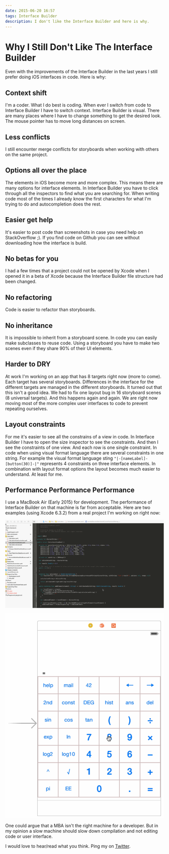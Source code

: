 ```yaml
---
date: 2015-06-20 16:57
tags: Interface Builder
description: I don't like the Interface Builder and here is why.
---
```


# Why I Still Don't Like The Interface Builder

Even with the improvements of the Interface Builder in the last years I still prefer doing iOS interfaces in code. Here is why:

## Context shift

I'm a coder. What I do best is coding. When ever I switch from code to Interface Builder I have to switch context. Interface Builder is visual. There are many places where I have to change something to get the desired look. The mouse pointer has to move long distances on screen.

## Less conflicts

I still encounter merge conflicts for storyboards when working with others on the same project.

## Options all over the place

The elements in iOS become more and more complex. This means there are many options for interface elements. In Interface Builder you have to click through all the inspectors to find what you are searching for. When writing code most of the times I already know the first characters for what I'm trying to do and autocompletion does the rest.

## Easier get help

It's easier to post code than screenshots in case you need help on StackOverflow ;). If you find code on Github you can see without downloading how the interface is build.

## No betas for you

I had a few times that a project could not be opened by Xcode when I opened it in a beta of Xcode because the Interface Builder file structure had been changed.

## No refactoring

Code is easier to refactor than storyboards.

## No inheritance
It is impossible to inherit from a storyboard scene. In code you can easily make subclasses to reuse code. Using a storyboard you have to make two scenes even if they share 90% of their UI elements.

## Harder to DRY

At work I'm working on an app that has 8 targets right now (more to come). Each target has several storyboards. Differences in the interface for the different targets are managed in the different storyboards. It turned out that this isn't a good idea. We had to fix one layout bug in 16 storyboard scenes (8 universal targets). And this happens again and again. We are right now moving most of the more complex user interfaces to code to prevent repeating ourselves.

## Layout constraints

For me it's easier to see all the constrains of a view in code. In Interface Builder I have to open the size inspector to see the constraints. And then I see the constraints of one view. And each row is one single constraint. In code when using visual format language there are several constraints in one string. For example the visual format language sting  `"|-[nameLabel]-[button(30)]-|"`  represents 4 constraints on three interface elements. In combination with layout format options the layout becomes much easier to understand. At least for me.

## Performance Performance Performance

I use a MacBook Air (Early 2015) for development. The performance of Interface Builder on that machine is far from acceptable. Here are two examples (using Xcode 6.3.2) from a real project I'm working on right now:

![Switching from the code editor to Interface Builder](../../assets/open_interface_builder.gif)

![Switching from the code editor to Interface Builder](../../assets/select_view.gif)

One could argue that a MBA isn't the right machine for a developer. But in my opinion a slow machine should slow down compilation and not editing code or user interface.

I would love to hear/read what you think. Ping my on [Twitter](https://twitter.com/dasdom).
